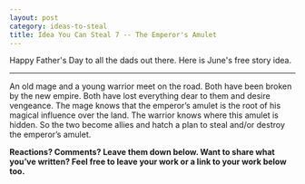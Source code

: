 ```yaml
---
layout: post
category: ideas-to-steal
title: Idea You Can Steal 7 -- The Emperor's Amulet
---
```


Happy Father's Day to all the dads out there. Here is June's free story idea.

<!--excerpt-->

-----------------------------------

An old mage and a young warrior meet on the road. Both have been broken by the new empire. Both have lost everything dear to them and desire vengeance. The mage knows that the emperor’s amulet is the root of his magical influence over the land. The warrior knows where this amulet is hidden. So the two become allies and hatch a plan to steal and/or destroy the emperor’s amulet.

**Reactions? Comments? Leave them down below. Want to share what you’ve written? Feel free to leave your work or a link to your work below too.**

